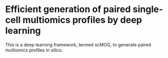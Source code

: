 # Efficient generation of paired single-cell multiomics profiles by deep learning
This is a deep learning framework, termed scMOG, to generate paired multiomics profiles in silico.
